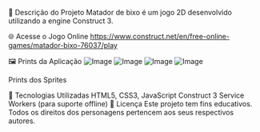 📘 Descrição do Projeto
Matador de bixo é um jogo 2D desenvolvido utilizando a engine Construct 3.

🌐 Acesse o Jogo Online
https://www.construct.net/en/free-online-games/matador-bixo-76037/play


🖼 Prints da Aplicação
![Image](https://github.com/user-attachments/assets/751076f8-4141-48bc-91c4-57617164b0d2)
![Image](https://github.com/user-attachments/assets/6885134f-db23-433f-ab30-3cb985bbb270)
![Image](https://github.com/user-attachments/assets/33ee01ef-044b-4a93-b40e-14febcb0dc49)
![Image](https://github.com/user-attachments/assets/6072e999-b5e1-4e16-93c9-45a43a3fa167)


Prints dos Sprites


🧩 Tecnologias Utilizadas
HTML5, CSS3, JavaScript
Construct 3
Service Workers (para suporte offline)
📄 Licença
Este projeto tem fins educativos. Todos os direitos dos personagens pertencem aos seus respectivos autores.
